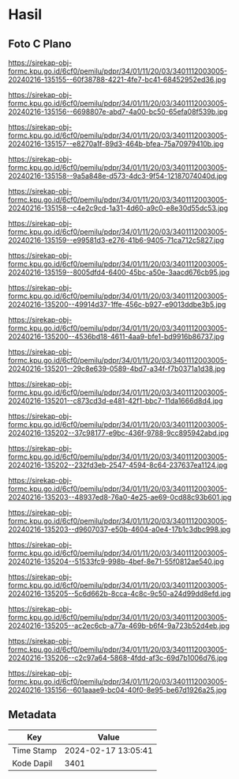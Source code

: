 # Hasil

## Foto C Plano

https://sirekap-obj-formc.kpu.go.id/6cf0/pemilu/pdpr/34/01/11/20/03/3401112003005-20240216-135155--60f38788-4221-4fe7-bc41-68452952ed36.jpg

https://sirekap-obj-formc.kpu.go.id/6cf0/pemilu/pdpr/34/01/11/20/03/3401112003005-20240216-135156--6698807e-abd7-4a00-bc50-65efa08f539b.jpg

https://sirekap-obj-formc.kpu.go.id/6cf0/pemilu/pdpr/34/01/11/20/03/3401112003005-20240216-135157--e8270a1f-89d3-464b-bfea-75a70979410b.jpg

https://sirekap-obj-formc.kpu.go.id/6cf0/pemilu/pdpr/34/01/11/20/03/3401112003005-20240216-135158--9a5a848e-d573-4dc3-9f54-12187074040d.jpg

https://sirekap-obj-formc.kpu.go.id/6cf0/pemilu/pdpr/34/01/11/20/03/3401112003005-20240216-135158--c4e2c9cd-1a31-4d60-a9c0-e8e30d55dc53.jpg

https://sirekap-obj-formc.kpu.go.id/6cf0/pemilu/pdpr/34/01/11/20/03/3401112003005-20240216-135159--e99581d3-e276-41b6-9405-71ca712c5827.jpg

https://sirekap-obj-formc.kpu.go.id/6cf0/pemilu/pdpr/34/01/11/20/03/3401112003005-20240216-135159--8005dfd4-6400-45bc-a50e-3aacd676cb95.jpg

https://sirekap-obj-formc.kpu.go.id/6cf0/pemilu/pdpr/34/01/11/20/03/3401112003005-20240216-135200--49914d37-1ffe-456c-b927-e9013ddbe3b5.jpg

https://sirekap-obj-formc.kpu.go.id/6cf0/pemilu/pdpr/34/01/11/20/03/3401112003005-20240216-135200--4536bd18-4611-4aa9-bfe1-bd9916b86737.jpg

https://sirekap-obj-formc.kpu.go.id/6cf0/pemilu/pdpr/34/01/11/20/03/3401112003005-20240216-135201--29c8e639-0589-4bd7-a34f-f7b0371a1d38.jpg

https://sirekap-obj-formc.kpu.go.id/6cf0/pemilu/pdpr/34/01/11/20/03/3401112003005-20240216-135201--c873cd3d-e481-42f1-bbc7-11da1666d8d4.jpg

https://sirekap-obj-formc.kpu.go.id/6cf0/pemilu/pdpr/34/01/11/20/03/3401112003005-20240216-135202--37c98177-e9bc-436f-9788-9cc895942abd.jpg

https://sirekap-obj-formc.kpu.go.id/6cf0/pemilu/pdpr/34/01/11/20/03/3401112003005-20240216-135202--232fd3eb-2547-4594-8c64-237637ea1124.jpg

https://sirekap-obj-formc.kpu.go.id/6cf0/pemilu/pdpr/34/01/11/20/03/3401112003005-20240216-135203--48937ed8-76a0-4e25-ae69-0cd88c93b601.jpg

https://sirekap-obj-formc.kpu.go.id/6cf0/pemilu/pdpr/34/01/11/20/03/3401112003005-20240216-135203--d9607037-e50b-4604-a0e4-17b1c3dbc998.jpg

https://sirekap-obj-formc.kpu.go.id/6cf0/pemilu/pdpr/34/01/11/20/03/3401112003005-20240216-135204--51533fc9-998b-4bef-8e71-55f0812ae540.jpg

https://sirekap-obj-formc.kpu.go.id/6cf0/pemilu/pdpr/34/01/11/20/03/3401112003005-20240216-135205--5c6d662b-8cca-4c8c-9c50-a24d99dd8efd.jpg

https://sirekap-obj-formc.kpu.go.id/6cf0/pemilu/pdpr/34/01/11/20/03/3401112003005-20240216-135205--ac2ec6cb-a77a-469b-b6f4-9a723b52d4eb.jpg

https://sirekap-obj-formc.kpu.go.id/6cf0/pemilu/pdpr/34/01/11/20/03/3401112003005-20240216-135206--c2c97a64-5868-4fdd-af3c-69d7b1006d76.jpg

https://sirekap-obj-formc.kpu.go.id/6cf0/pemilu/pdpr/34/01/11/20/03/3401112003005-20240216-135156--601aaae9-bc04-40f0-8e95-be67d1926a25.jpg


## Metadata

| Key        | Value               |
| ---------- | ------------------- |
| Time Stamp | 2024-02-17 13:05:41 |
| Kode Dapil | 3401                |



